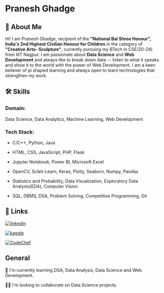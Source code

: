 # Pranesh Ghadge
## 🚀 About Me

Hi! I am Pranesh Ghadge, recipient of the **"National Bal Shree Honour", India's 2nd Highest Civilian Honour for Children** in the category of **"Creative Arts- Sculpture"**, currently pursuing my BTech in CSE(20-24) from IIIT Nagpur. I am passionate about **Data Science** and **Web Development** and always like to break down data -- listen to what it speaks and show it to the world with the power of Web Development. I am a keen believer of pi shaped learning and always open to learn technologies that strengthen my work.


## 🛠 Skills

### Domain: 
Data Science, Data Analytics, Machine Learning, Web Development

### Tech Stack:
- C/C++, Python, Java
- HTML, CSS, JavaScript, PHP, Flask
- Jupyter Notebook, Power BI, Microsoft Excel

- OpenCV, Scikit-Learn, Keras, Plotly, Seaborn, Numpy, Pandas  
- Statistics and Probability, Data Visualization, Exploratory Data Analysis(EDA), Computer Vision
- SQL, DBMS, DSA, Problem Solving, Competitive Programming, Git


## 🔗 Links

[![linkedin](https://img.shields.io/badge/linkedin-0A66C2?style=for-the-badge&logo=linkedin&logoColor=white)](https://www.linkedin.com/)

[![kaggle](https://img.shields.io/badge/Kaggle-20BEFF?style=for-the-badge&logo=Kaggle&logoColor=white)](https://www.kaggle.com/praneshghadge)

[![CodeChef](https://img.shields.io/badge/-CodeChef-5B4638?style=for-the-badge&logo=CodeChef&logoColor=white)](https://www.codechef.com/users/pranesh_25)


## General

🧠 I'm currently learning DSA, Data Analysis, Data Science and Web Development.

👯‍♀️ I'm looking to collaborate on Data Science projects.
